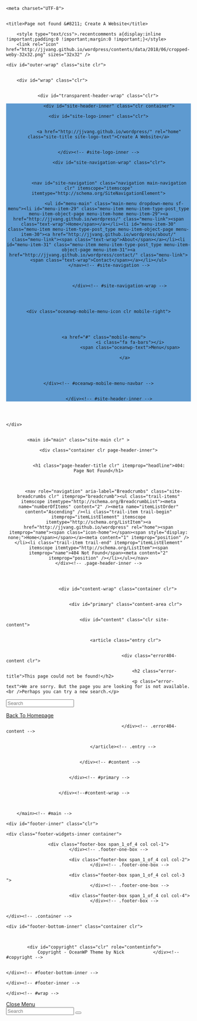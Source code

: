 
<!DOCTYPE html>
<html lang="en-US" itemscope itemtype="http://schema.org/Article">
<head>
<base href="http://jjvang.github.io/wordpress" />

	<meta charset="UTF-8">
	

	<title>Page not found &#8211; Create A Website</title>
<meta name="viewport" content="width=device-width, initial-scale=1"><link rel='dns-prefetch' href='//fonts.googleapis.com' />



<link rel='stylesheet' id='font-awesome-css'  href='http://jjvang.github.io/wordpress/contents/ui/theme/assets/css/third/font-awesome.min.css' type='text/css' media='all' />
<link rel='stylesheet' id='simple-line-icons-css'  href='http://jjvang.github.io/wordpress/contents/ui/theme/assets/css/third/simple-line-icons.min.css' type='text/css' media='all' />
<link rel='stylesheet' id='magnific-popup-css'  href='http://jjvang.github.io/wordpress/contents/ui/theme/assets/css/third/magnific-popup.min.css' type='text/css' media='all' />
<link rel='stylesheet' id='oceanwp-style-css'  href='http://jjvang.github.io/wordpress/contents/ui/theme/assets/css/style.min.css' type='text/css' media='all' />
<link rel='stylesheet' id='oceanwp-google-font-permanent-marker-css'  href='//fonts.googleapis.com/css?family=Permanent+Marker%3A100%2C200%2C300%2C400%2C500%2C600%2C700%2C800%2C900%2C100i%2C200i%2C300i%2C400i%2C500i%2C600i%2C700i%2C800i%2C900i&#038;subset=latin&#038;ver=4.9.6' type='text/css' media='all' />
<link rel='stylesheet' id='oe-widgets-style-css'  href='http://jjvang.github.io/wordpress/contents/lib/ocean-extra/assets/css/widgets.css' type='text/css' media='all' />
<script type='text/javascript' src='http://jjvang.github.io/wordpress/inc/js/jquery/jquery.js'></script>
<script type='text/javascript' src='http://jjvang.github.io/wordpress/inc/js/jquery/jquery-migrate.min.js'></script>
<script type='text/javascript' src='http://jjvang.github.io/wordpress/contents/lib/ocean-extra//includes/widgets/js/mailchimp.min.js'></script>



		<style type="text/css">.recentcomments a{display:inline !important;padding:0 !important;margin:0 !important;}</style>
		<link rel="icon" href="http://jjvang.github.io/wordpress/contents/data/2018/06/cropped-weby-32x32.png" sizes="32x32" />
<link rel="icon" href="http://jjvang.github.io/wordpress/contents/data/2018/06/cropped-weby-192x192.png" sizes="192x192" />
<link rel="apple-touch-icon-precomposed" href="http://jjvang.github.io/wordpress/contents/data/2018/06/cropped-weby-180x180.png" />
<meta name="msapplication-TileImage" content="http://jjvang.github.io/wordpress/contents/data/2018/06/cropped-weby-270x270.png" />
<!-- OceanWP CSS -->
<style type="text/css">
/* Header CSS */#site-logo #site-logo-inner,.oceanwp-social-menu .social-menu-inner,#site-header.full_screen-header .menu-bar-inner,.after-header-content .after-header-content-inner{height:81px}#site-navigation-wrap .dropdown-menu >li >a,.oceanwp-mobile-menu-icon a,.after-header-content-inner >a{line-height:81px}#site-header,.has-transparent-header .is-sticky #site-header,.has-vh-transparent .is-sticky #site-header.vertical-header,#searchform-header-replace{background-color:#0a0000}#site-header.transparent-header{background-color:rgba(30,115,190,0.71)}#site-header.has-header-media .overlay-header-media{background-color:rgba(0,0,0,0.5)}#site-logo a.site-logo-text{color:#ffffff}#site-logo a.site-logo-text:hover{color:#000000}#site-navigation-wrap .dropdown-menu >li >a,.oceanwp-mobile-menu-icon a,#searchform-header-replace-close{color:#ffffff}/* Typography CSS */#site-logo a.site-logo-text{font-family:Permanent Marker;line-height:1.9;letter-spacing:2.3px;text-transform:uppercase}
</style></head>

<body class="error404 oceanwp-theme sidebar-mobile has-transparent-header no-header-border default-breakpoint content-full-width content-max-width has-breadcrumbs elementor-default">

	
	<div id="outer-wrap" class="site clr">

		
		<div id="wrap" class="clr">

			
				<div id="transparent-header-wrap" class="clr">

<header id="site-header" class="transparent-header clr" data-height="81" itemscope="itemscope" itemtype="http://schema.org/WPHeader">

	
		
			
			<div id="site-header-inner" class="clr container">

				
				

<div id="site-logo" class="clr" itemscope itemtype="http://schema.org/Brand">

	
	<div id="site-logo-inner" class="clr">

		
			<a href="http://jjvang.github.io/wordpress/" rel="home" class="site-title site-logo-text">Create A Website</a>

		
	</div><!-- #site-logo-inner -->

	
	
</div><!-- #site-logo -->

			<div id="site-navigation-wrap" class="clr">
		
			
			
			<nav id="site-navigation" class="navigation main-navigation clr" itemscope="itemscope" itemtype="http://schema.org/SiteNavigationElement">

				<ul id="menu-main" class="main-menu dropdown-menu sf-menu"><li id="menu-item-29" class="menu-item menu-item-type-post_type menu-item-object-page menu-item-home menu-item-29"><a href="http://jjvang.github.io/wordpress/" class="menu-link"><span class="text-wrap">Home</span></a></li><li id="menu-item-30" class="menu-item menu-item-type-post_type menu-item-object-page menu-item-30"><a href="http://jjvang.github.io/wordpress/about/" class="menu-link"><span class="text-wrap">About</span></a></li><li id="menu-item-31" class="menu-item menu-item-type-post_type menu-item-object-page menu-item-31"><a href="http://jjvang.github.io/wordpress/contact/" class="menu-link"><span class="text-wrap">Contact</span></a></li></ul>
			</nav><!-- #site-navigation -->

			
			
					</div><!-- #site-navigation-wrap -->
		
		
	
				
	<div class="oceanwp-mobile-menu-icon clr mobile-right">

		
		
		
		<a href="#" class="mobile-menu">
							<i class="fa fa-bars"></i>
							<span class="oceanwp-text">Menu</span>

						</a>

		
		
		
	</div><!-- #oceanwp-mobile-menu-navbar -->


			</div><!-- #site-header-inner -->

			
			
		
				
	
</header><!-- #site-header -->

	</div>

						
			<main id="main" class="site-main clr" >

				

<header class="page-header">

	
	<div class="container clr page-header-inner">

		
			<h1 class="page-header-title clr" itemprop="headline">404: Page Not Found</h1>

			
		
		<nav role="navigation" aria-label="Breadcrumbs" class="site-breadcrumbs clr" itemprop="breadcrumb"><ul class="trail-items" itemscope itemtype="http://schema.org/BreadcrumbList"><meta name="numberOfItems" content="2" /><meta name="itemListOrder" content="Ascending" /><li class="trail-item trail-begin" itemprop="itemListElement" itemscope itemtype="http://schema.org/ListItem"><a href="http://jjvang.github.io/wordpress" rel="home"><span itemprop="name"><span class="icon-home"></span><span style="display: none;">Home</span></span></a><meta content="1" itemprop="position" /></li><li class="trail-item trail-end" itemprop="itemListElement" itemscope itemtype="http://schema.org/ListItem"><span itemprop="name">404 Not Found</span><meta content="2" itemprop="position" /></li></ul></nav>
	</div><!-- .page-header-inner -->

	
	
</header><!-- .page-header -->


						
						<div id="content-wrap" class="container clr">

							
							<div id="primary" class="content-area clr">

								
								<div id="content" class="clr site-content">

									
									<article class="entry clr">

										
										    	<div class="error404-content clr">

													<h2 class="error-title">This page could not be found!</h2>
													<p class="error-text">We are sorry. But the page you are looking for is not available.<br />Perhaps you can try a new search.</p>
													
<form method="get" class="searchform" id="searchform" action="http://jjvang.github.io/wordpress/">
	<input type="text" class="field" name="s" id="s" placeholder="Search">
	</form>													<a class="error-btn button" href="http://jjvang.github.io/wordpress/">Back To Homepage</a>

												</div><!-- .error404-content -->

											
									</article><!-- .entry -->

									
								</div><!-- #content -->

								
							</div><!-- #primary -->

							
						</div><!--#content-wrap -->

						

        </main><!-- #main -->

        
        
        
            
<footer id="footer" class="site-footer" itemscope="itemscope" itemtype="http://schema.org/WPFooter">

    
    <div id="footer-inner" class="clr">

        

<div id="footer-widgets" class="oceanwp-row clr">

	
	<div class="footer-widgets-inner container">

        			<div class="footer-box span_1_of_4 col col-1">
							</div><!-- .footer-one-box -->

							<div class="footer-box span_1_of_4 col col-2">
									</div><!-- .footer-one-box -->
						
							<div class="footer-box span_1_of_4 col col-3 ">
									</div><!-- .footer-one-box -->
			
							<div class="footer-box span_1_of_4 col col-4">
									</div><!-- .footer-box -->
			
		
	</div><!-- .container -->

	
</div><!-- #footer-widgets -->



<div id="footer-bottom" class="clr no-footer-nav">

	
	<div id="footer-bottom-inner" class="container clr">

		
		
			<div id="copyright" class="clr" role="contentinfo">
				Copyright - OceanWP Theme by Nick			</div><!-- #copyright -->

		
	</div><!-- #footer-bottom-inner -->

	
</div><!-- #footer-bottom -->

        
    </div><!-- #footer-inner -->

    
</footer><!-- #footer -->            
        
                        
    </div><!-- #wrap -->

    
</div><!-- #outer-wrap -->



<a id="scroll-top" href="#"><span class="fa fa-angle-up"></span></a>


<div id="sidr-close">
	<a href="#" class="toggle-sidr-close">
		<i class="icon icon-close"></i><span class="close-text">Close Menu</span>
	</a>
</div>
    
    
<div id="mobile-menu-search" class="clr">
	<form method="get" action="http://jjvang.github.io/wordpress/" class="mobile-searchform">
		<input type="search" name="s" autocomplete="off" placeholder="Search" />
		<button type="submit" class="searchform-submit">
			<i class="icon icon-magnifier"></i>
		</button>
			</form>
</div><!-- .mobile-menu-search -->

<script type='text/javascript' src='http://jjvang.github.io/wordpress/inc/js/imagesloaded.min.js'></script>
<script type='text/javascript' src='http://jjvang.github.io/wordpress/contents/ui/theme/assets/js/third/magnific-popup.min.js'></script>
<script type='text/javascript' src='http://jjvang.github.io/wordpress/contents/ui/theme/assets/js/third/lightbox.min.js'></script>
<script type='text/javascript'>
/* <![CDATA[ */
var oceanwpLocalize = {"isRTL":"","menuSearchStyle":"disabled","sidrSource":"#sidr-close, #site-navigation, #mobile-menu-search","sidrDisplace":"1","sidrSide":"left","sidrDropdownTarget":"icon","verticalHeaderTarget":"icon","customSelects":".woocommerce-ordering .orderby, #dropdown_product_cat, .widget_categories select, .widget_archive select, .single-product .variations_form .variations select","ajax_url":"http:\/\/jjvang.github.io\/wordpress\/wp-admin\/admin-ajax.php"};
/* ]]> */
</script>
<script type='text/javascript' src='http://jjvang.github.io/wordpress/contents/ui/theme/assets/js/main.min.js'></script>
<!--[if lt IE 9]>
<script type='text/javascript' src='http://jjvang.github.io/wordpress/contents/ui/theme/assets/js//third/html5.min.js'></script>
<![endif]-->
</body>
</html>